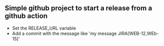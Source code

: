 ## Simple github project to start a release from a github action

- Set the RELEASE_URL variable
- Add a commit with the message like 'my message JIRA[WEB-12,WEb-15]'